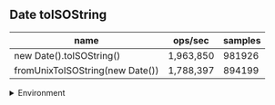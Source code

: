 ## Date toISOString

|name|ops/sec|samples|
|-|-|-|
|new Date().toISOString()|1,963,850|981926|
|fromUnixToISOString(new Date())|1,788,397|894199|


<details>
<summary>Environment</summary>

* __Machine:__ linux x64 | 4 vCPUs | 7.6GB Mem
* __Run:__ Mon Sep 02 2024 14:57:38 GMT+0000 (Coordinated Universal Time)
</details>

<!--
{"environment":{"platform":"linux","arch":"x64","cpus":4,"totalMemory":7.588970184326172},"benchmarks":[{"name":"new Date().toISOString()","opsSec":1963850.1455955743,"samples":981926},{"name":"fromUnixToISOString(new Date())","opsSec":1788397.7065273228,"samples":894199}]}-->
